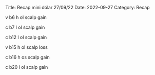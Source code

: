 Title: Recap mini dólar 27/09/22
Date: 2022-09-27
Category: Recap


v b6 h ol
scalp
gain


c b7 l ol
scalp
gain

c b12 l ol
scalp
gain

v b15 h ol
scalp
loss

c b16 h os
scalp
gain

c b20 l ol
scalp
gain
